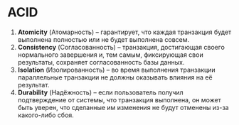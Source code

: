 # ACID

1. **Atomicity** (Атомарность) – гарантирует, что каждая транзакция будет выполнена полностью или не будет выполнена совсем.
2. **Consistency** (Согласованность) – транзакция, достигающая своего нормального завершения и, тем самым, фиксирующая свои результаты, сохраняет согласованность базы данных.
3. **Isolation** (Изолированность) – во время выполнения транзакции параллельные транзакции не должны оказывать влияния на её результат.
4. **Durability** (Надёжность) – если пользователь получил подтверждение от системы, что транзакция выполнена, он может быть уверен, что сделанные им изменения не будут отменены из-за какого-либо сбоя.